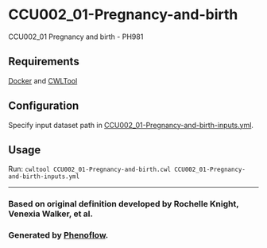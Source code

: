 # CCU002_01-Pregnancy-and-birth

CCU002_01 Pregnancy and birth - PH981

## Requirements

[Docker](https://docs.docker.com/install/) and [CWLTool](https://github.com/common-workflow-language/cwltool#install)

## Configuration

Specify input dataset path in [CCU002_01-Pregnancy-and-birth-inputs.yml](CCU002_01-Pregnancy-and-birth-inputs.yml).

## Usage

Run: `cwltool CCU002_01-Pregnancy-and-birth.cwl CCU002_01-Pregnancy-and-birth-inputs.yml`

***

### Based on original definition developed by Rochelle Knight, Venexia Walker, et al.
### Generated by [Phenoflow](https://kclhi.org/phenoflow).

